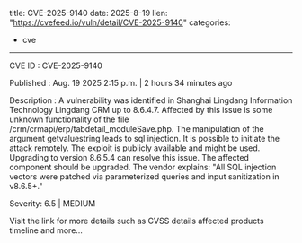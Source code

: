  
title: CVE-2025-9140
date: 2025-8-19
lien: "https://cvefeed.io/vuln/detail/CVE-2025-9140"
categories:
  - cve
---

CVE ID : CVE-2025-9140

Published :  Aug. 19
2025
2:15 p.m. | 2 hours
34 minutes ago

Description : A vulnerability was identified in Shanghai Lingdang Information Technology Lingdang CRM up to 8.6.4.7. Affected by this issue is some unknown functionality of the file /crm/crmapi/erp/tabdetail_moduleSave.php. The manipulation of the argument getvaluestring leads to sql injection. It is possible to initiate the attack remotely. The exploit is publicly available and might be used. Upgrading to version 8.6.5.4 can resolve this issue. The affected component should be upgraded. The vendor explains: "All SQL injection vectors were patched via parameterized queries and input sanitization in v8.6.5+."

Severity: 6.5 | MEDIUM

Visit the link for more details
such as CVSS details
affected products
timeline
and more...
